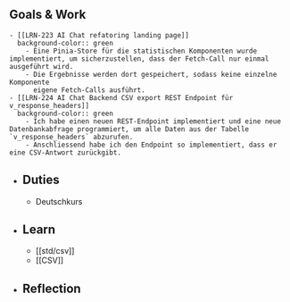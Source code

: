 ## Goals & Work
	- [[LRN-223 AI Chat refatoring landing page]]
	  background-color:: green
		- Eine Pinia-Store für die statistischen Komponenten wurde implementiert, um sicherzustellen, dass der Fetch-Call nur einmal ausgeführt wird.
		- Die Ergebnisse werden dort gespeichert, sodass keine einzelne Komponente 
		  eigene Fetch-Calls ausführt.
	- [[LRN-224 AI Chat Backend CSV export REST Endpoint für v_response_headers]]
	  background-color:: green
		- Ich habe einen neuen REST-Endpoint implementiert und eine neue Datenbankabfrage programmiert, um alle Daten aus der Tabelle `v_response_headers` abzurufen.
		- Anschliessend habe ich den Endpoint so implementiert, dass er eine CSV-Antwort zurückgibt.
- ## Duties
	- Deutschkurs
- ## Learn
	- [[std/csv]]
	- [[CSV]]
- ## Reflection